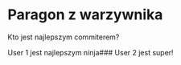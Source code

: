# Paragon z warzywnika
Kto jest najlepszym commiterem?

User 1 jest najlepszym ninja###
User 2 jest super!


